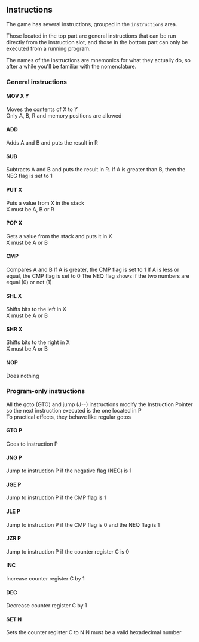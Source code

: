 ## Instructions

The game has several instructions, grouped in the `instructions` area. 

Those located in the top part are general instructions that can be run directly from the instruction slot, and those in the bottom part can only be executed from a running program.

The names of the instructions are mnemonics for what they actually do, so after a while you'll be familiar with the nomenclature.

### General instructions

#### MOV X Y 

Moves the contents of X to Y  
Only A, B, R and memory positions are allowed

#### ADD 

Adds A and B and puts the result in R

#### SUB

Subtracts A and B and puts the result in R. If A is greater than B, then the NEG flag is set to 1

#### PUT X

Puts a value from X in the stack  
X must be A, B or R

#### POP X

Gets a value from the stack and puts it in X  
X must be A or B

#### CMP  

Compares A and B
If A is greater, the CMP flag is set to 1
If A is less or equal, the CMP flag is set to 0
The NEQ flag shows if the two numbers are equal (0) or not (1)

#### SHL X

Shifts bits to the left in X  
X must be A or B

#### SHR X

Shifts bits to the right in X  
X must be A or B

#### NOP  

Does nothing

### Program-only instructions

All the goto (GTO) and jump (J--) instructions modify the Instruction Pointer so the next instruction executed is the one located in P  
To practical effects, they behave like regular gotos

#### GTO P

Goes to instruction P  

#### JNG P

Jump to instruction P if the negative flag (NEG) is 1

#### JGE P

Jump to instruction P if the CMP flag is 1

#### JLE P

Jump to instruction P if the CMP flag is 0 and the NEQ flag is 1

#### JZR P

Jump to instruction P if the counter register C is 0

#### INC  

Increase counter register C by 1

#### DEC  

Decrease counter register C by 1

#### SET N

Sets the counter register C to N
N must be a valid hexadecimal number
